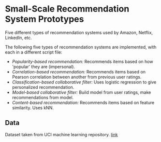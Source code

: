 # Small-Scale Recommendation System Prototypes
Five different types of recommendation systems used by Amazon, Netflix, LinkedIn, etc.

The following five types of recommendation systems are implemented, with each in a different script file:
* _Popularity-based recommendation:_ Recommends items based on how 'popular' they are (impersonal).
* _Correlation-based recommendation:_ Recommends items based on Pearson correlation between another from previous user ratings.
* _Classification-based collaborative filter:_ Uses logistic regression to give personalized recommendation.
* _Model-based collaborative filter:_ Build model from user ratings, make recommendations from model.
* _Content-based recommendation:_ Recommends items based on feature similarity. Uses kNN.

## Data
Dataset taken from UCI machine learning repository. [link](https://archive.ics.uci.edu/ml/datasets/Restaurant+%26+consumer+data)
